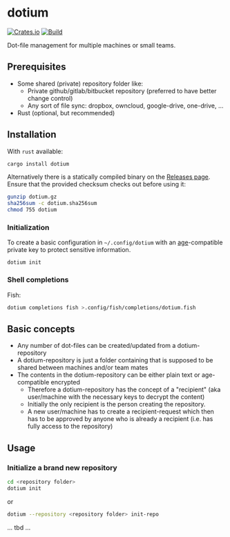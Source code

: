 # dotium
[![Crates.io](https://img.shields.io/crates/v/dotium)](https://crates.io/crates/dotium)
[![Build](https://github.com/untoldwind/dotium/actions/workflows/build.yml/badge.svg)](https://github.com/untoldwind/dotium/actions/workflows/build.yml)

Dot-file management for multiple machines or small teams.

## Prerequisites

* Some shared (private) repository folder like:
  * Private github/gitlab/bitbucket repository (preferred to have better change control)
  * Any sort of file sync: dropbox, owncloud, google-drive, one-drive, ...
* Rust (optional, but recommended)

## Installation

With `rust` available:
```sh
cargo install dotium
```

Alternatively there is a statically compiled binary on the [Releases page](https://github.com/untoldwind/dotium/releases). Ensure that the provided checksum checks out before using it:
```sh
gunzip dotium.gz
sha256sum -c dotium.sha256sum
chmod 755 dotium
```

### Initialization

To create a basic configuration in `~/.config/dotium` with an [age](https://age-encryption.org)-compatible private key to protect sensitive information.
```
dotium init
```

### Shell completions

Fish:
```sh
dotium completions fish >.config/fish/completions/dotium.fish
```

## Basic concepts

* Any number of dot-files can be created/updated from a dotium-repository
* A dotium-repository is just a folder containing that is supposed to be shared between machines and/or team mates
* The contents in the dotium-repository can be either plain text or age-compatible encrypted
  * Therefore a dotium-repository has the concept of a "recipient" (aka user/machine with the necessary keys to decrypt the content)
  * Initially the only recipient is the person creating the repository.
  * A new user/machine has to create a recipient-request which then has to be approved by anyone who is already a recipient (i.e. has fully access to the repository)

## Usage

### Initialize a brand new repository

```sh
cd <repository folder>
dotium init
```

or

```sh
dotium --repository <repository folder> init-repo
```

... tbd ...

